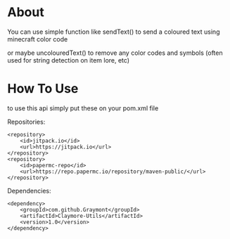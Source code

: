 # About

You can use simple function like sendText() to send a coloured text using minecraft color code

or maybe uncolouredText() to remove any color codes and symbols (often used for string detection on item lore, etc)

# How To Use
to use this api simply put these on your pom.xml file

Repositories:
```
<repository>
    <id>jitpack.io</id>
    <url>https://jitpack.io</url>
</repository>
<repository>
    <id>papermc-repo</id>
    <url>https://repo.papermc.io/repository/maven-public/</url>
</repository>
```
Dependencies:
```
<dependency>
    <groupId>com.github.Graymont</groupId>
    <artifactId>Claymore-Utils</artifactId>
    <version>1.0</version>
</dependency>
```
